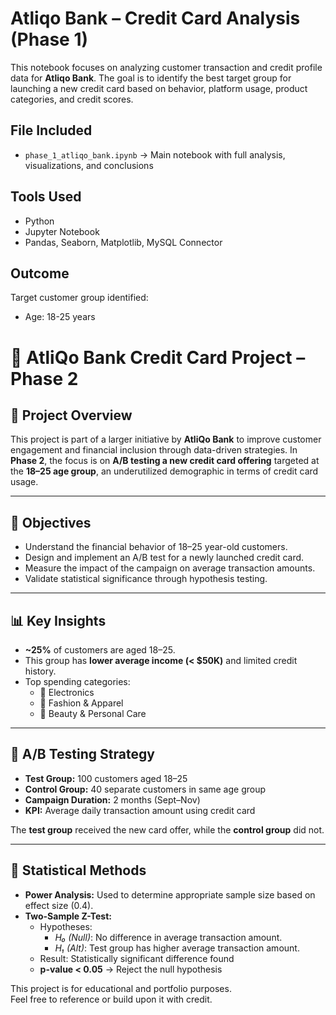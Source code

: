# Atliqo Bank – Credit Card Analysis (Phase 1)

This notebook focuses on analyzing customer transaction and credit profile data for **Atliqo Bank**. The goal is to identify the best target group for launching a new credit card based on behavior, platform usage, product categories, and credit scores.

## File Included
- `phase_1_atliqo_bank.ipynb` → Main notebook with full analysis, visualizations, and conclusions

## Tools Used
- Python
- Jupyter Notebook
- Pandas, Seaborn, Matplotlib, MySQL Connector

## Outcome
Target customer group identified:
- Age: 18-25 years

# 🏦 AtliQo Bank Credit Card Project – Phase 2

## 📌 Project Overview

This project is part of a larger initiative by **AtliQo Bank** to improve customer engagement and financial inclusion through data-driven strategies. In **Phase 2**, the focus is on **A/B testing a new credit card offering** targeted at the **18–25 age group**, an underutilized demographic in terms of credit card usage.

---

## 🎯 Objectives

- Understand the financial behavior of 18–25 year-old customers.
- Design and implement an A/B test for a newly launched credit card.
- Measure the impact of the campaign on average transaction amounts.
- Validate statistical significance through hypothesis testing.

---

## 📊 Key Insights

- **~25%** of customers are aged 18–25.
- This group has **lower average income (< $50K)** and limited credit history.
- Top spending categories:  
  - 📱 Electronics  
  - 👗 Fashion & Apparel  
  - 🧴 Beauty & Personal Care

---

## 🧪 A/B Testing Strategy

- **Test Group:** 100 customers aged 18–25  
- **Control Group:** 40 separate customers in same age group  
- **Campaign Duration:** 2 months (Sept–Nov)  
- **KPI:** Average daily transaction amount using credit card  

The **test group** received the new card offer, while the **control group** did not.

---

## 📐 Statistical Methods

- **Power Analysis:** Used to determine appropriate sample size based on effect size (0.4).
- **Two-Sample Z-Test:**  
  - Hypotheses:  
    - *H₀ (Null)*: No difference in average transaction amount.  
    - *H₁ (Alt)*: Test group has higher average transaction amount.  
  - Result: Statistically significant difference found  
  - **p-value < 0.05** → Reject the null hypothesis  

This project is for educational and portfolio purposes.  
Feel free to reference or build upon it with credit.



